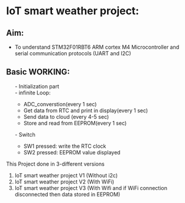 # **IoT smart weather project:**

## Aim:  
- To understand STM32F01RBT6 ARM cortex M4 Microcontroller and serial communication protocols (UART and I2C) 


## Basic WORKING:
<p>  
       <ul> - Initialization part<br>  
        - infinite Loop:<br>  
              <ul>        <li>     ADC_converstion(every 1 sec)<br>  </li>
                         <li>  Get data from RTC and print in display(every 1 sec)<br>  </li>
                         <li>  Send data to cloud (every 4-5 sec)<br>   </li>
                         <li>  Store and read from EEPROM(every 1 sec)<br> </li>
        </ul></ul>
        <ul>- Switch<br>                    
                      <ul><li> SW1 pressed: write the RTC clock<br>  </li>
                          <li> SW2 pressed: EEPROM value displayed   </li>
        </ul></ul>
  </p>  





This Project done in 3-different versions
 1) IoT smart weather project V1 (Without i2c)
 2) IoT smart weather project V2 (With WiFi)
 3) IoT smart weather project V3 (With Wifi and if WiFi connection disconnected then data stored in EEPROM)
